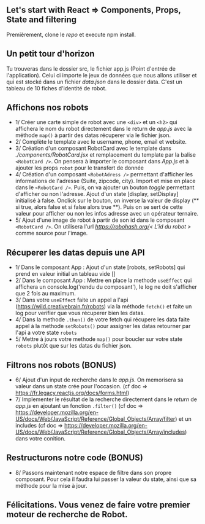## Let's start with React => Components, Props, State and filtering

Premièrement, clone le *repo* et execute npm install.

## Un petit tour d'horizon
Tu trouveras dans le dossier src, le fichier app.js (Point d'entrée de l'application). Celui ci importe le jeux de données que nous allons utiliser et qui est stocké dans un fichier *data.json* dans le dossier data. C'est un tableau de 10 fiches d'identité de robot.

## Affichons nos robots
- 1/ Créer une carte simple de robot avec une ```<div>``` et un ```<h2>``` qui affichera le nom du robot directement dans le return de *app.js* avec la méthode `map()` à partir des datas récuperer via le fichier json.
- 2/ Complète le template avec le username, phone, email et website.
- 3/ Création d'un composant RobotCard avec le template dans *./components/RobotCard.jsx* et remplacement du template par la balise `<RobotCard />`. On pensera à importer le composant dans *App.js* et à ajouter les props `robot` pour le transfert de donnée
- 4/ Création d'un composant `<RobotAdress />` permettant d'afficher les informations de l'adresse (Suite, zipcode, city). Import et mise en place dans le `<RobotCard />`. Puis, on va ajouter un bouton *toggle* permettant d'afficher ou non l'adresse. Ajout d'un state [display, setDisplay] initialisé à false. Onclick sur le bouton, on inverse la valeur de display (** si true, alors false et si false alors true **). Puis on se sert de cette valeur pour afficher ou non les infos adresse avec un opérateur ternaire.
- 5/ Ajout d'une image de robot à partir de son id dans le composant `<RobotCard />`. On utilisera l'url *https://robohash.org/< L'id du robot >* comme source pour l'image.

## Récuperer les datas depuis une API
- 1/ Dans le composant App : Ajout d'un state [robots, setRobots] qui prend en valeur initial un tableau vide []
- 2/ Dans le composant App : Mettre en place la methode `useEffect` qui affichera un console.log('rendu du composant'), le log ne doit s'afficher que 2 fois au maximum.
- 3/ Dans votre `useEffect` faite un appel a l'api (https://wild.creativebrain.fr/robots) via la méthode `fetch()` et faite un log pour verifier que vous récuperer bien les datas.
- 4/ Dans la methode `.then()` de votre fetch qui récupere les data faite appel à la methode `setRobots()` pour assigner les datas retourner par l'api a votre state `robots`
- 5/ Mettre à jours votre methode `map()` pour boucler sur votre state `robots` plutôt que sur les datas du fichier json.

## Filtrons nos robots (BONUS)
- 6/ Ajout d'un input de recherche dans le *app.js*. On memorisera sa valeur dans un state crée pour l'occasion. (cf doc => https://fr.legacy.reactjs.org/docs/forms.html)
- 7/ Implementer le résultat de la recherche directement dans le *return* de *app.js* en ajoutant un  fonction `.filter()` (cf doc => https://developer.mozilla.org/en-US/docs/Web/JavaScript/Reference/Global_Objects/Array/filter) et un includes (cf doc => https://developer.mozilla.org/en-US/docs/Web/JavaScript/Reference/Global_Objects/Array/includes) dans votre conition.

## Restructurons notre code (BONUS)
- 8/ Passons maintenant notre espace de filtre dans son propre composant. Pour cela il faudra lui passer la valeur du state, ainsi que sa méthode pour la mise à jour.

## Félicitations. Vous venez de faire votre premier moteur de recherche de Robot.


